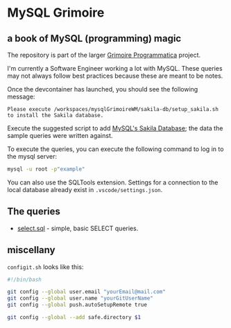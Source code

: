 # MySQL Grimoire

## a book of MySQL (programming) magic

The repository is part of the larger [Grimoire Programmatica](https://github.com/WalterMarch/grimoireprogrammatica) project.

I'm currently a Software Engineer working a lot with MySQL. These queries may not always follow best practices because these are meant to be notes.

Once the devcontainer has launched, you should see the following message:

```
Please execute /workspaces/mysqlGrimoireWM/sakila-db/setup_sakila.sh to install the Sakila database.
```

Execute the suggested script to add [MySQL's Sakila Database](https://dev.mysql.com/doc/sakila/en/); the data the sample queries were written against.

To execute the queries, you can execute the following command to log in to the mysql server:

```bash
mysql -u root -p"example"
```

You can also use the SQLTools extension. Settings for a connection to the local database already exist in `.vscode/settings.json`.

## The queries

* [select.sql](select.sql) - simple, basic SELECT queries.

## miscellany

`configit.sh` looks like this:

```bash
#!/bin/bash

git config --global user.email "yourEmail@mail.com"
git config --global user.name "yourGitUserName"
git config --global push.autoSetupRemote true

git config --global --add safe.directory $1
```
